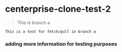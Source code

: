 # centerprise-clone-test-2

> This is branch a

`This is a test for fetch/pull in branch a`

### adding more information for testing purposes

